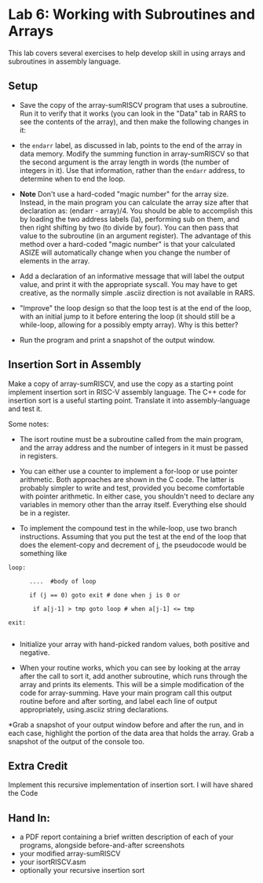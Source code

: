 ﻿# Lab 6: Working with Subroutines and Arrays

This lab covers several exercises to help develop skill in using arrays and subroutines in assembly language.

## Setup

-   Save the copy of the array-sumRISCV program that uses a subroutine. Run it to verify that it works (you can look in the "Data" tab in RARS to see the contents of the array), and then make the following changes in it:
    
-   the  `endarr`  label, as discussed in lab, points to the end of the array in data memory. Modify the summing function in array-sumRISCV so that the second argument is the array length in words (the number of integers in it). Use that information, rather than the  `endarr`  address, to determine when to end the loop.
    
-   **Note**  Don't use a hard-coded "magic number" for the array size. Instead, in the main program you can calculate the array size after that declaration as: (endarr - array)/4. You should be able to accomplish this by loading the two address labels (la), performing sub on them, and then right shifting by two (to divide by four). You can then pass that value to the subroutine (in an argument register). The advantage of this method over a hard-coded "magic number" is that your calculated ASIZE will automatically change when you change the number of elements in the array.
    
-   Add a declaration of an informative message that will label the output value, and print it with the appropriate syscall. You may have to get creative, as the normally simple .asciiz direction is not available in RARS.
    
-   "Improve" the loop design so that the loop test is at the end of the loop, with an initial jump to it before entering the loop (it should still be a while-loop, allowing for a possibly empty array). Why is this better?
    
-   Run the program and print a snapshot of the output window.
    

## Insertion Sort in Assembly

Make a copy of array-sumRISCV, and use the copy as a starting point implement insertion sort in RISC-V assembly language. The C++ code for insertion sort is a useful starting point. Translate it into assembly-language and test it.

Some notes:

-   The isort routine must be a subroutine called from the main program, and the array address and the number of integers in it must be passed in registers.
    
-   You can either use a counter to implement a for-loop or use pointer arithmetic. Both approaches are shown in the C code. The latter is probably simpler to write and test, provided you become comfortable with pointer arithmetic. In either case, you shouldn't need to declare any variables in memory other than the array itself. Everything else should be in a register.
    
-   To implement the compound test in the while-loop, use two branch instructions. Assuming that you put the test at the end of the loop that does the element-copy and decrement of j, the pseudocode would be something like
    

```
loop:

      ....  #body of loop

      if (j == 0) goto exit # done when j is 0 or

       if a[j-1] > tmp goto loop # when a[j-1] <= tmp

exit:


```

-   Initialize your array with hand-picked random values, both positive and negative.
    
-   When your routine works, which you can see by looking at the array after the call to sort it, add another subroutine, which runs through the array and prints its elements. This will be a simple modification of the code for array-summing. Have your main program call this output routine before and after sorting, and label each line of output appropriately, using.asciiz string declarations.
    

*Grab a snapshot of your output window before and after the run, and in each case, highlight the portion of the data area that holds the array. Grab a snapshot of the output of the console too.

## Extra Credit

Implement this recursive implementation of insertion sort. I will have shared the Code

## Hand In:

-   a PDF report containing a brief written description of each of your programs, alongside before-and-after screenshots
-   your modified array-sumRISCV
-   your isortRISCV.asm
-   optionally your recursive insertion sort
